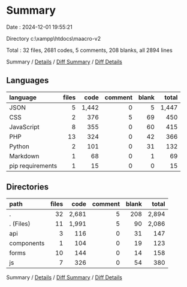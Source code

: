 # Summary

Date : 2024-12-01 19:55:21

Directory c:\\xampp\\htdocs\\maacro-v2

Total : 32 files,  2681 codes, 5 comments, 208 blanks, all 2894 lines

Summary / [Details](details.md) / [Diff Summary](diff.md) / [Diff Details](diff-details.md)

## Languages
| language | files | code | comment | blank | total |
| :--- | ---: | ---: | ---: | ---: | ---: |
| JSON | 5 | 1,442 | 0 | 5 | 1,447 |
| CSS | 2 | 376 | 5 | 69 | 450 |
| JavaScript | 8 | 355 | 0 | 60 | 415 |
| PHP | 13 | 324 | 0 | 42 | 366 |
| Python | 2 | 101 | 0 | 31 | 132 |
| Markdown | 1 | 68 | 0 | 1 | 69 |
| pip requirements | 1 | 15 | 0 | 0 | 15 |

## Directories
| path | files | code | comment | blank | total |
| :--- | ---: | ---: | ---: | ---: | ---: |
| . | 32 | 2,681 | 5 | 208 | 2,894 |
| . (Files) | 11 | 1,991 | 5 | 90 | 2,086 |
| api | 3 | 116 | 0 | 31 | 147 |
| components | 1 | 104 | 0 | 19 | 123 |
| forms | 10 | 144 | 0 | 14 | 158 |
| js | 7 | 326 | 0 | 54 | 380 |

Summary / [Details](details.md) / [Diff Summary](diff.md) / [Diff Details](diff-details.md)